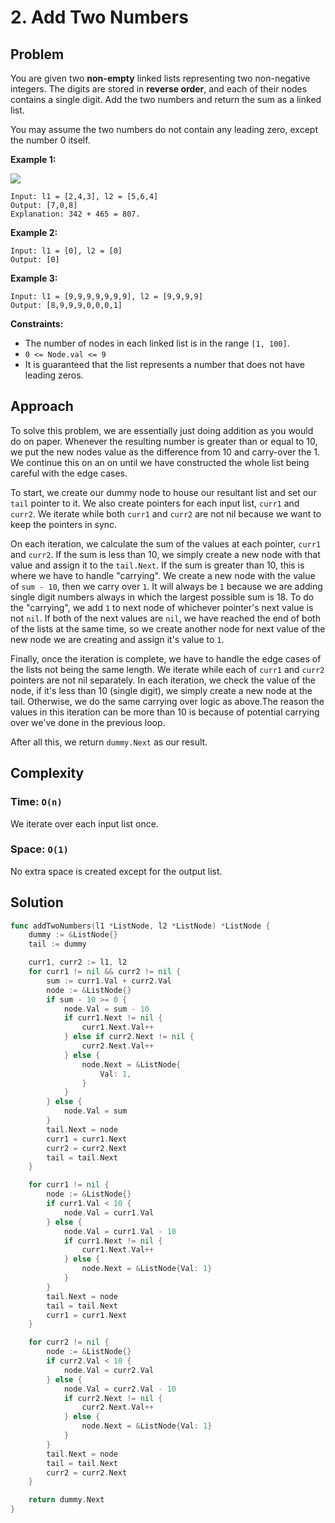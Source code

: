 # 2. Add Two Numbers

## Problem

You are given two **non-empty** linked lists representing two non-negative integers. The digits are stored in **reverse order**, and each of their nodes contains a single digit. Add the two numbers and return the sum as a linked list.

You may assume the two numbers do not contain any leading zero, except the number 0 itself.

**Example 1:**

![](https://assets.leetcode.com/uploads/2020/10/02/addtwonumber1.jpg)

```
Input: l1 = [2,4,3], l2 = [5,6,4]
Output: [7,0,8]
Explanation: 342 + 465 = 807.

```

**Example 2:**

```
Input: l1 = [0], l2 = [0]
Output: [0]

```

**Example 3:**

```
Input: l1 = [9,9,9,9,9,9,9], l2 = [9,9,9,9]
Output: [8,9,9,9,0,0,0,1]

```

**Constraints:**

- The number of nodes in each linked list is in the range `[1, 100]`.
- `0 <= Node.val <= 9`
- It is guaranteed that the list represents a number that does not have leading zeros.

## Approach
To solve this problem, we are essentially just doing addition as you would do on paper. Whenever the resulting number is greater than or equal to 10, we put the new nodes value as the difference from 10 and carry-over the 1. We continue this on an on until we have constructed the whole list being careful with the edge cases.

To start, we create our dummy node to house our resultant list and set our `tail` pointer to it. We also create pointers for each input list, `curr1` and `curr2`. We iterate while both `curr1` and `curr2` are not nil because we want to keep the pointers in sync.

On each iteration, we calculate the sum of the values at each pointer, `curr1` and `curr2`. If the sum is less than 10, we simply create a new node with that value and assign it to the `tail.Next`. If the sum is greater than 10, this is where we have to handle "carrying". We create a new node with the value of `sum - 10`, then we carry over `1`. It will always be `1` because we are adding single digit numbers always in which the largest possible sum is 18. To do the "carrying", we add `1` to next node of whichever pointer's next value is not `nil`. If both of the next values are `nil`, we have reached the end of both of the lists at the same time, so we create another node for next value of the new node we are creating and assign it's value to `1`.

Finally, once the iteration is complete, we have to handle the edge cases of the lists not being the same length. We iterate while each of `curr1` and `curr2` pointers are not nil separately. In each iteration, we check the value of the node, if it's less than 10 (single digit), we simply create a new node at the tail. Otherwise, we do the same carrying over logic as above.The reason the values in this iteration can be more than 10 is because of potential carrying over we've done in the previous loop.

After all this, we return `dummy.Next` as our result.

## Complexity
### Time: `O(n)`
We iterate over each input list once.

### Space: `O(1)`
No extra space is created except for the output list.

## Solution

```go
func addTwoNumbers(l1 *ListNode, l2 *ListNode) *ListNode {
	dummy := &ListNode{}
	tail := dummy

	curr1, curr2 := l1, l2
	for curr1 != nil && curr2 != nil {
		sum := curr1.Val + curr2.Val
		node := &ListNode{}
		if sum - 10 >= 0 {
			node.Val = sum - 10
			if curr1.Next != nil {
				curr1.Next.Val++
			} else if curr2.Next != nil {
				curr2.Next.Val++
			} else {
				node.Next = &ListNode{
					Val: 1,
				}
			}
		} else {
			node.Val = sum
		}
		tail.Next = node
		curr1 = curr1.Next
		curr2 = curr2.Next
		tail = tail.Next
	}

	for curr1 != nil {
		node := &ListNode{}
		if curr1.Val < 10 {
			node.Val = curr1.Val
		} else {
			node.Val = curr1.Val - 10
			if curr1.Next != nil {
				curr1.Next.Val++
			} else {
				node.Next = &ListNode{Val: 1}
			}
		}
		tail.Next = node
		tail = tail.Next
		curr1 = curr1.Next
	}

	for curr2 != nil {
		node := &ListNode{}
		if curr2.Val < 10 {
			node.Val = curr2.Val
		} else {
			node.Val = curr2.Val - 10
			if curr2.Next != nil {
				curr2.Next.Val++
			} else {
				node.Next = &ListNode{Val: 1}
			}
		}
		tail.Next = node
		tail = tail.Next
		curr2 = curr2.Next
	}

	return dummy.Next
}
```
